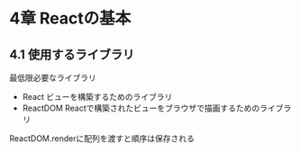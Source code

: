 # 4章 Reactの基本

## 4.1 使用するライブラリ

最低限必要なライブラリ

- React
ビューを構築するためのライブラリ
- ReactDOM
Reactで構築されたビューをブラウザで描画するためのライブラリ

ReactDOM.renderに配列を渡すと順序は保存される
